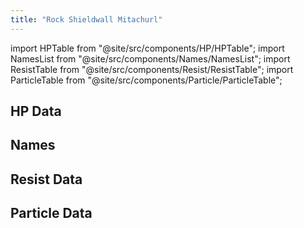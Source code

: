 ```yaml
---
title: "Rock Shieldwall Mitachurl"
---
```


import HPTable from "@site/src/components/HP/HPTable";
import NamesList from "@site/src/components/Names/NamesList";
import ResistTable from "@site/src/components/Resist/ResistTable";
import ParticleTable from "@site/src/components/Particle/ParticleTable";

## HP Data

<HPTable item_key="rockshieldwallmitachurl" data_src="enemy" />

## Names

<NamesList item_key="rockshieldwallmitachurl" data_src="enemy" />

## Resist Data

<ResistTable item_key="rockshieldwallmitachurl" data_src="enemy" />

## Particle Data

<ParticleTable item_key="rockshieldwallmitachurl" data_src="enemy" />
